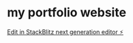 # my portfolio website

[Edit in StackBlitz next generation editor ⚡️](https://stackblitz.com/~/github.com/arunshankar22/sb1-acygggcx)